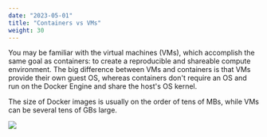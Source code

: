 ```yaml
---
date: "2023-05-01"
title: "Containers vs VMs"
weight: 30
---
```


You may be familiar with the virtual machines (VMs), which accomplish the same goal as containers: to create a reproducible and shareable compute environment. The big difference between VMs and containers is that VMs provide their own guest OS, whereas containers don't require an OS and run on the Docker Engine and share the host's OS kernel.

The size of Docker images is usually on the order of tens of MBs, while VMs can be several tens of GBs large.

<img src="/notes/containers/img/container-vs-vm.pbm" /> 
